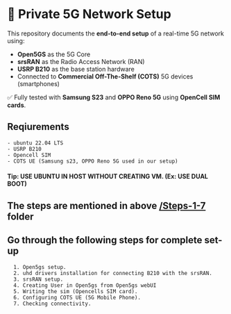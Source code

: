# 📡 Private 5G Network Setup

This repository documents the **end-to-end setup** of a real-time 5G network using:

- **Open5GS** as the 5G Core  
- **srsRAN** as the Radio Access Network (RAN)  
- **USRP B210** as the base station hardware  
- Connected to **Commercial Off-The-Shelf (COTS)** 5G devices (smartphones)  

✅ Fully tested with **Samsung S23** and **OPPO Reno 5G** using **OpenCell SIM cards**.





## Reqiurements
```
- ubuntu 22.04 LTS 
- USRP B210
- Opencell SIM
- COTS UE (Samsung s23, OPPO Reno 5G used in our setup)
```

#### Tip: USE UBUNTU IN HOST WITHOUT CREATING VM. (Ex: USE DUAL BOOT) 

## The steps are mentioned in above [/Steps-1-7 ](https://github.com/ManojPandekamat/Private-5g-setup-with-Open5gs-and-srsRAN-and-B210/tree/main/Steps-1-7) folder
## Go through the following steps for complete set-up
```
  1. Open5gs setup.
  2. uhd drivers installation for connecting B210 with the srsRAN.
  3. srsRAN setup.
  4. Creating User in Open5gs from Open5gs webUI
  5. Writing the sim (Opencells SIM card).
  6. Configuring COTS UE (5G Mobile Phone).
  7. Checking connectivity. 
```
